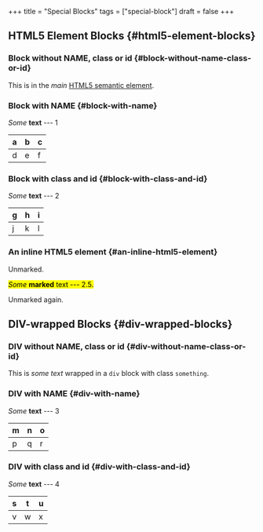 +++
title = "Special Blocks"
tags = ["special-block"]
draft = false
+++

## HTML5 Element Blocks {#html5-element-blocks}


### Block without NAME, class or id {#block-without-name-class-or-id}

<div class="main">
<div></div>

This is in the _main_ [HTML5 semantic element](https://www.w3schools.com/html/html5_semantic_elements.asp).

</div>


### Block with NAME {#block-with-name}

<aside id="Aside-A">
<aside></aside>

_Some_ **text** --- 1

| a | b | c |
|---|---|---|
| d | e | f |
</aside>


### Block with class and id {#block-with-class-and-id}

<footer class="my-section" id="section-a">
<footer></footer>

_Some_ **text** --- 2

| g | h | i |
|---|---|---|
| j | k | l |
</footer>


### An inline HTML5 element {#an-inline-html5-element}

Unmarked.

<mark>_Some_ **marked** text --- 2.5.</mark>

Unmarked again.


## DIV-wrapped Blocks {#div-wrapped-blocks}


### DIV without NAME, class or id {#div-without-name-class-or-id}

<div class="something">
<div></div>

This is _some text_ wrapped in a `div` block with class `something`.

</div>


### DIV with NAME {#div-with-name}

<div class="foo" id="Foo-A">
<div></div>

_Some_ **text** --- 3

| m | n | o |
|---|---|---|
| p | q | r |

</div>


### DIV with class and id {#div-with-class-and-id}

<div class="my-bar bar" id="bar-a">
<div></div>

_Some_ **text** --- 4

| s | t | u |
|---|---|---|
| v | w | x |

</div>
